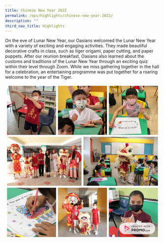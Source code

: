 ```yaml
---
title: Chinese New Year 2022
permalink: /ops/highlights/chinese-new-year-2022/
description: ""
third_nav_title: Highlights
---
```

On the eve of Lunar New Year, our Oasians welcomed the Lunar New Year with a variety of exciting and engaging activities. They made beautiful decorative crafts in class, such as tiger origami, paper cutting, and paper puppets. After our reunion breakfast, Oasians also learned about the customs and traditions of the Lunar New Year through an exciting quiz within their level through Zoom. While we miss gathering together in the hall for a celebration, an entertaining programme was put together for a roaring welcome to the year of the Tiger.

![](/images/Promo-Collage.jpg)

